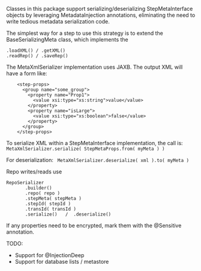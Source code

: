 Classes in this package support serializing/deserializing StepMetaInterface objects by leveraging 
MetadataInjection annotations, eliminating the need to write tedious metadata serialization code.

The simplest way for a step to use this strategy is to extend 
the BaseSerializingMeta class, which implements the 
  ````
  .loadXML() / .getXML() 
  .readRep() / .saveRep() 
````

The MetaXmlSerializer implementation uses JAXB.  The output XML will have a form like:
```
    <step-props>
      <group name="some_group">
        <property name="Prop1">
          <value xsi:type="xs:string">value</value>
        </property>
        <property name="isLarge">
          <value xsi:type="xs:boolean">false</value>
        </property>
      </group>
    </step-props>
```

To serialize XML within a StepMetaInterface implementation, the call
is:
  ` MetaXmlSerializer.serialize( StepMetaProps.from( myMeta ) )`

For deserialization:
  ` MetaXmlSerializer.deserialize( xml ).to( myMeta )`

Repo writes/reads use

  ```
RepoSerializer
         .builder()
         .repo( repo )
         .stepMeta( stepMeta )
         .stepId( stepId )
         .transId( transId )
         .serialize()   /  .deserialize()
```

If any properties need to be encrypted, mark them with the @Sensitive annotation.


TODO:
* Support for @InjectionDeep
* Support for database lists / metastore
